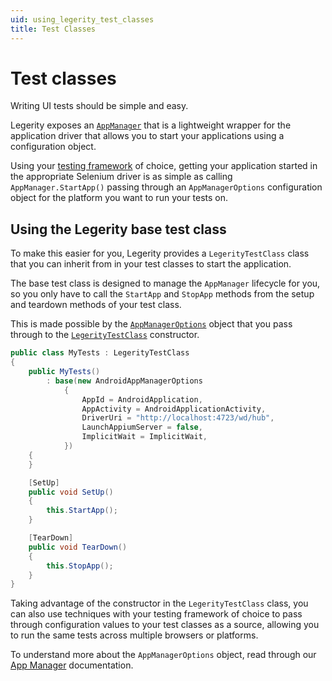```yaml
---
uid: using_legerity_test_classes
title: Test Classes
---
```


# Test classes

Writing UI tests should be simple and easy.

Legerity exposes an [`AppManager`](xref:using_legerity_app_manager) that is a lightweight wrapper for the application driver that allows you to start your applications using a configuration object.

Using your [testing framework](xref:using_legerity_test_frameworks) of choice, getting your application started in the appropriate Selenium driver is as simple as calling `AppManager.StartApp()` passing through an `AppManagerOptions` configuration object for the platform you want to run your tests on.

## Using the Legerity base test class

To make this easier for you, Legerity provides a `LegerityTestClass` class that you can inherit from in your test classes to start the application.

The base test class is designed to manage the `AppManager` lifecycle for you, so you only have to call the `StartApp` and `StopApp` methods from the setup and teardown methods of your test class.

This is made possible by the [`AppManagerOptions`](xref:Legerity.AppManagerOptions) object that you pass through to the [`LegerityTestClass`](xref:Legerity.LegerityTestClass) constructor.

```csharp
public class MyTests : LegerityTestClass
{
    public MyTests() 
        : base(new AndroidAppManagerOptions
            {
                AppId = AndroidApplication,
                AppActivity = AndroidApplicationActivity,
                DriverUri = "http://localhost:4723/wd/hub",
                LaunchAppiumServer = false,
                ImplicitWait = ImplicitWait,
            })
    {
    }

    [SetUp]
    public void SetUp()
    {
        this.StartApp();
    }

    [TearDown]
    public void TearDown()
    {
        this.StopApp();
    }
}
```

Taking advantage of the constructor in the `LegerityTestClass` class, you can also use techniques with your testing framework of choice to pass through configuration values to your test classes as a source, allowing you to run the same tests across multiple browsers or platforms.

To understand more about the `AppManagerOptions` object, read through our [App Manager](xref:using_legerity_app_manager#configuring-the-app-manager) documentation.
